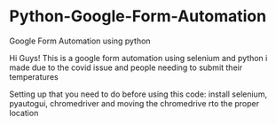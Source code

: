 # Python-Google-Form-Automation
Google Form Automation using python


Hi Guys!
This is a google form automation using selenium and python i made due to the covid issue and people needing to submit their temperatures

Setting up that you need to do before using this code:
install selenium, pyautogui, chromedriver and moving the chromedrive rto the proper location
